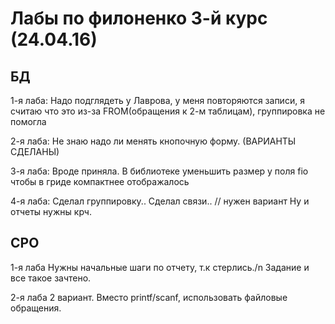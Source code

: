 # Лабы по филоненко 3-й курс (24.04.16)
<h2>БД</h2>
<p>1-я лаба:
Надо подглядеть у Лаврова, у меня повторяются записи, я считаю что это из-за FROM(обращения к 2-м таблицам), группировка не помогла</p>
<p>2-я лаба:
Не знаю надо ли менять кнопочную форму. (ВАРИАНТЫ СДЕЛАНЫ)</p>
<p>3-я лаба:
Вроде приняла. В библиотеке уменьшить размер у поля fio чтобы в гриде компактнее отображалось</p>
<p>4-я лаба:
Сделал группировку.. Сделал связи.. // нужен вариант
Ну и отчеты нужны крч.</p>

<h2>CPO</h2> 
<p>1-я лаба
Нужны начальные шаги по отчету, т.к стерлись./n
Задание и все такое зачтено.</p>
<p>2-я лаба
2 вариант. Вместо printf/scanf, использовать файловые обращения.</p>
